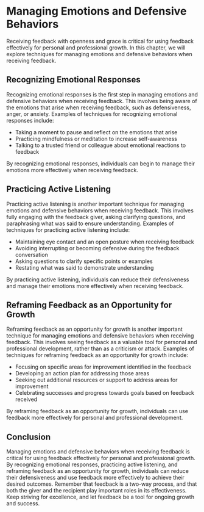 # Managing Emotions and Defensive Behaviors

Receiving feedback with openness and grace is critical for using feedback effectively for personal and professional growth. In this chapter, we will explore techniques for managing emotions and defensive behaviors when receiving feedback.

Recognizing Emotional Responses
-------------------------------

Recognizing emotional responses is the first step in managing emotions and defensive behaviors when receiving feedback. This involves being aware of the emotions that arise when receiving feedback, such as defensiveness, anger, or anxiety. Examples of techniques for recognizing emotional responses include:

* Taking a moment to pause and reflect on the emotions that arise
* Practicing mindfulness or meditation to increase self-awareness
* Talking to a trusted friend or colleague about emotional reactions to feedback

By recognizing emotional responses, individuals can begin to manage their emotions more effectively when receiving feedback.

Practicing Active Listening
---------------------------

Practicing active listening is another important technique for managing emotions and defensive behaviors when receiving feedback. This involves fully engaging with the feedback giver, asking clarifying questions, and paraphrasing what was said to ensure understanding. Examples of techniques for practicing active listening include:

* Maintaining eye contact and an open posture when receiving feedback
* Avoiding interrupting or becoming defensive during the feedback conversation
* Asking questions to clarify specific points or examples
* Restating what was said to demonstrate understanding

By practicing active listening, individuals can reduce their defensiveness and manage their emotions more effectively when receiving feedback.

Reframing Feedback as an Opportunity for Growth
-----------------------------------------------

Reframing feedback as an opportunity for growth is another important technique for managing emotions and defensive behaviors when receiving feedback. This involves seeing feedback as a valuable tool for personal and professional development, rather than as a criticism or attack. Examples of techniques for reframing feedback as an opportunity for growth include:

* Focusing on specific areas for improvement identified in the feedback
* Developing an action plan for addressing those areas
* Seeking out additional resources or support to address areas for improvement
* Celebrating successes and progress towards goals based on feedback received

By reframing feedback as an opportunity for growth, individuals can use feedback more effectively for personal and professional development.

Conclusion
----------

Managing emotions and defensive behaviors when receiving feedback is critical for using feedback effectively for personal and professional growth. By recognizing emotional responses, practicing active listening, and reframing feedback as an opportunity for growth, individuals can reduce their defensiveness and use feedback more effectively to achieve their desired outcomes. Remember that feedback is a two-way process, and that both the giver and the recipient play important roles in its effectiveness. Keep striving for excellence, and let feedback be a tool for ongoing growth and success.
